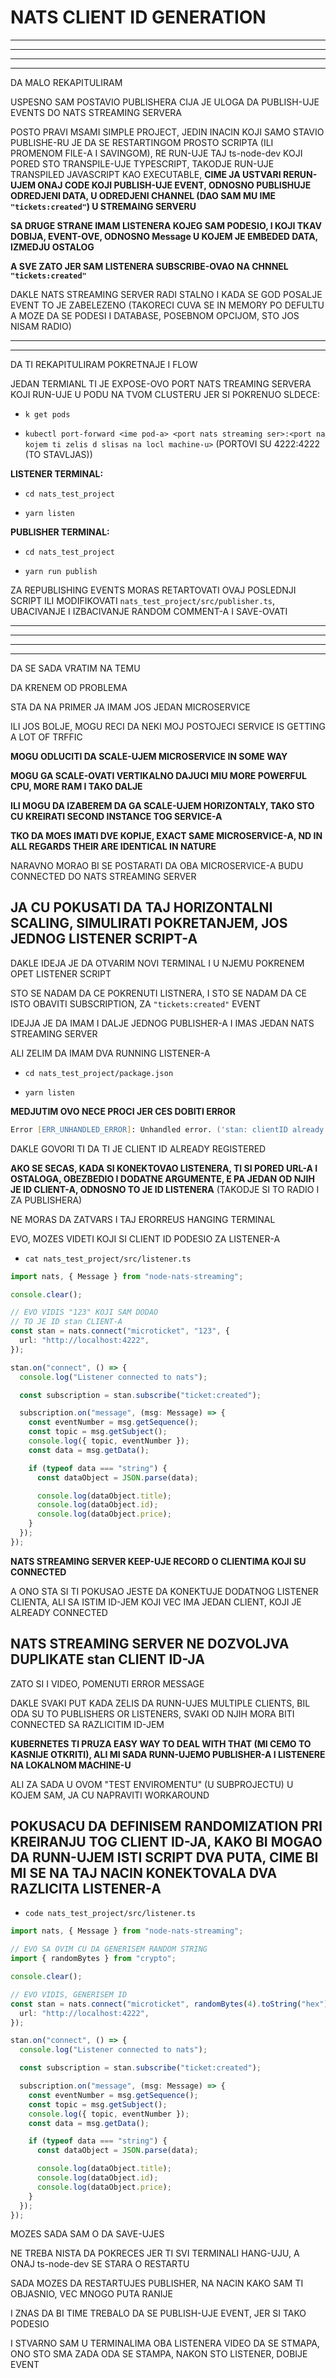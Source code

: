 # NATS CLIENT ID GENERATION

***
***
***
***

DA MALO REKAPITULIRAM

USPESNO SAM POSTAVIO PUBLISHERA CIJA JE ULOGA DA PUBLISH-UJE EVENTS DO NATS STREAMING SERVERA

POSTO PRAVI MSAMI SIMPLE PROJECT, JEDIN INACIN KOJI SAMO STAVIO PUBLISHE-RU JE DA SE RESTARTINGOM PROSTO SCRIPTA (ILI PROMENOM FILE-A I SAVINGOM), RE RUN-UJE TAJ ts-node-dev KOJI PORED STO TRANSPILE-UJE TYPESCRIPT, TAKODJE RUN-UJE TRANSPILED JAVASCRIPT KAO EXECUTABLE, **CIME JA USTVARI RERUN-UJEM ONAJ CODE KOJI PUBLISH-UJE EVENT, ODNOSNO PUBLISHUJE ODREDJENI DATA, U ODREDJENI CHANNEL (DAO SAM MU IME `"tickets:created"`) U STREMAING SERVERU**

**SA DRUGE STRANE IMAM LISTENERA KOJEG  SAM PODESIO, I KOJI TKAV DOBIJA, EVENT-OVE, ODNOSNO Message U KOJEM JE EMBEDED DATA, IZMEDJU OSTALOG**

**A SVE ZATO JER SAM LISTENERA SUBSCRIBE-OVAO NA CHNNEL `"tickets:created"`**

DAKLE NATS STREAMING SERVER RADI STALNO I KADA SE GOD POSALJE EVENT TO JE ZABELEZENO (TAKORECI CUVA SE IN MEMORY PO DEFULTU A MOZE DA SE PODESI I DATABASE, POSEBNOM OPCIJOM, STO JOS NISAM RADIO)

***
***

DA TI REKAPITULIRAM POKRETNAJE I FLOW

JEDAN TERMIANL TI JE EXPOSE-OVO PORT NATS TREAMING SERVERA KOJI RUN-UJE U PODU NA TVOM CLUSTERU JER SI POKRENUO SLDECE:

- `k get pods`

- `kubectl port-forward <ime pod-a> <port nats streaming ser>:<port na kojem ti zelis d slisas na locl machine-u>` (PORTOVI SU 4222:4222 (TO STAVLJAS))

**LISTENER TERMINAL:**

- `cd nats_test_project`

- `yarn listen`

**PUBLISHER TERMINAL:**

- `cd nats_test_project`

- `yarn run publish`

ZA REPUBLISHING EVENTS MORAS RETARTOVATI OVAJ POSLEDNJI SCRIPT ILI MODIFIKOVATI `nats_test_project/src/publisher.ts`, UBACIVANJE I IZBACIVANJE RANDOM COMMENT-A I SAVE-OVATI

***
***
***
***

DA SE SADA VRATIM NA TEMU

DA KRENEM OD PROBLEMA

STA DA NA PRIMER JA IMAM JOS JEDAN MICROSERVICE

ILI JOS BOLJE, MOGU RECI DA NEKI MOJ POSTOJECI SERVICE IS GETTING A LOT OF TRFFIC

**MOGU ODLUCITI DA SCALE-UJEM MICROSERVICE IN SOME WAY**

**MOGU GA SCALE-OVATI VERTIKALNO DAJUCI MIU MORE POWERFUL CPU, MORE RAM I TAKO DALJE**

**ILI MOGU DA IZABEREM DA GA SCALE-UJEM HORIZONTALY, TAKO STO CU KREIRATI SECOND INSTANCE TOG SERVICE-A**

**TKO DA MOES IMATI DVE KOPIJE, EXACT SAME MICROSERVICE-A, ND IN ALL REGARDS THEIR ARE IDENTICAL IN NATURE**

NARAVNO MORAO BI SE POSTARATI DA OBA MICROSERVICE-A BUDU CONNECTED DO NATS STREAMING SERVER

## JA CU POKUSATI DA TAJ HORIZONTALNI SCALING, SIMULIRATI  POKRETANJEM, JOS JEDNOG LISTENER SCRIPT-A

DAKLE IDEJA JE DA OTVARIM NOVI TERMINAL I U NJEMU POKRENEM OPET LISTENER SCRIPT

STO SE NADAM DA CE POKRENUTI LISTNERA, I STO SE NADAM DA CE ISTO OBAVITI SUBSCRIPTION, ZA `"tickets:created"` EVENT

IDEJJA JE DA IMAM I DALJE JEDNOG PUBLISHER-A I IMAS JEDAN NATS STREAMING SERVER

ALI ZELIM DA IMAM DVA RUNNING LISTENER-A

- `cd nats_test_project/package.json`

- `yarn listen`

**MEDJUTIM OVO NECE PROCI JER CES DOBITI ERROR**

```zsh
Error [ERR_UNHANDLED_ERROR]: Unhandled error. ('stan: clientID already registered')

```

DAKLE GOVORI TI DA TI JE CLIENT ID ALREADY REGISTERED

**AKO SE SECAS, KADA SI KONEKTOVAO LISTENERA, TI SI PORED URL-A I OSTALOGA, OBEZBEDIO I DODATNE ARGUMENTE, E PA JEDAN OD NJIH JE ID CLIENT-A, ODNOSNO TO JE ID LISTENERA** (TAKODJE SI TO RADIO I ZA PUBLISHERA)

NE MORAS DA ZATVARS I TAJ ERORREUS HANGING TERMINAL

EVO, MOZES VIDETI KOJI SI CLIENT ID PODESIO ZA LISTENER-A

- `cat nats_test_project/src/listener.ts`

```ts
import nats, { Message } from "node-nats-streaming";

console.clear();

// EVO VIDIS "123" KOJI SAM DODAO
// TO JE ID stan CLIENT-A
const stan = nats.connect("microticket", "123", {
  url: "http://localhost:4222",
});

stan.on("connect", () => {
  console.log("Listener connected to nats");

  const subscription = stan.subscribe("ticket:created");

  subscription.on("message", (msg: Message) => {
    const eventNumber = msg.getSequence();
    const topic = msg.getSubject();
    console.log({ topic, eventNumber });
    const data = msg.getData();

    if (typeof data === "string") {
      const dataObject = JSON.parse(data);

      console.log(dataObject.title);
      console.log(dataObject.id);
      console.log(dataObject.price);
    }
  });
});

```

**NATS STREAMING SERVER KEEP-UJE RECORD O CLIENTIMA KOJI SU CONNECTED**

A ONO STA SI TI POKUSAO JESTE DA KONEKTUJE DODATNOG LISTENER CLIENTA, ALI SA ISTIM ID-JEM KOJI VEC IMA JEDAN CLIENT, KOJI JE ALREADY CONNECTED

## NATS STREAMING SERVER NE DOZVOLJVA DUPLIKATE stan CLIENT ID-JA

ZATO SI I VIDEO, POMENUTI ERROR MESSAGE

DAKLE SVAKI PUT KADA ZELIS DA RUNN-UJES MULTIPLE CLIENTS, BIL ODA SU TO PUBLISHERS OR LISTENERS, SVAKI OD NJIH MORA BITI CONNECTED SA RAZLICITIM ID-JEM

**KUBERNETES TI PRUZA EASY WAY TO DEAL WITH THAT (MI CEMO TO KASNIJE OTKRITI), ALI MI SADA RUNN-UJEMO PUBLISHER-A I LISTENERE NA LOKALNOM MACHINE-U**

ALI ZA SADA U OVOM "TEST ENVIROMENTU" (U SUBPROJECTU) U KOJEM SAM, JA CU NAPRAVITI WORKAROUND

## POKUSACU DA DEFINISEM RANDOMIZATION PRI KREIRANJU TOG CLIENT ID-JA, KAKO BI MOGAO DA RUNN-UJEM ISTI SCRIPT DVA PUTA, CIME BI MI SE NA TAJ NACIN KONEKTOVALA DVA RAZLICITA LISTENER-A

- `code nats_test_project/src/listener.ts`

```ts
import nats, { Message } from "node-nats-streaming";

// EVO SA OVIM CU DA GENERISEM RANDOM STRING
import { randomBytes } from "crypto";

console.clear();

// EVO VIDIS, GENERISEM ID
const stan = nats.connect("microticket", randomBytes(4).toString("hex"), {
  url: "http://localhost:4222",
});

stan.on("connect", () => {
  console.log("Listener connected to nats");

  const subscription = stan.subscribe("ticket:created");

  subscription.on("message", (msg: Message) => {
    const eventNumber = msg.getSequence();
    const topic = msg.getSubject();
    console.log({ topic, eventNumber });
    const data = msg.getData();

    if (typeof data === "string") {
      const dataObject = JSON.parse(data);

      console.log(dataObject.title);
      console.log(dataObject.id);
      console.log(dataObject.price);
    }
  });
});

```

MOZES SADA SAM O DA SAVE-UJES

NE TREBA NISTA DA POKRECES JER TI SVI TERMINALI HANG-UJU, A ONAJ ts-node-dev SE STARA O RESTARTU

SADA MOZES DA RESTARTUJES PUBLISHER, NA NACIN KAKO SAM TI OBJASNIO, VEC MNOGO PUTA RANIJE

I ZNAS DA BI TIME TREBALO DA SE PUBLISH-UJE EVENT, JER SI TAKO PODESIO

I STVARNO SAM U TERMINALIMA OBA LISTENERA VIDEO DA SE STMAPA, ONO STO SMA ZADA ODA SE STAMPA, NAKON STO LISTENER, DOBIJE EVENT
